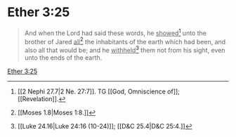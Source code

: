 # Ether 3:25

> And when the Lord had said these words, he <u>showed</u>[^a] unto the brother of Jared <u>all</u>[^b] the inhabitants of the earth which had been, and also all that would be; and he <u>withheld</u>[^c] them not from his sight, even unto the ends of the earth.

[Ether 3:25](https://www.churchofjesuschrist.org/study/scriptures/bofm/ether/3?lang=eng&id=p25#p25)


[^a]: [[2 Nephi 27.7|2 Ne. 27:7]]. TG [[God, Omniscience of]]; [[Revelation]].
[^b]: [[Moses 1.8|Moses 1:8.]]
[^c]: [[Luke 24.16|Luke 24:16 (10-24)]]; [[D&C 25.4|D&C 25:4.]]
